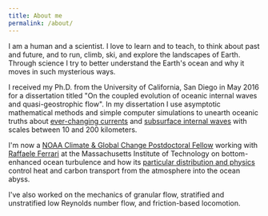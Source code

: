 ```yaml
---
title: About me
permalink: /about/
---
```


I am a human and a scientist.  I love to learn and to teach,
to think about past and future, and to run, climb, ski, and explore 
the landscapes of Earth.  Through science I try to better understand 
the Earth's ocean and why it moves in such mysterious ways.

I received my Ph.D. from the University of California, San Diego in May 2016
for a dissertation titled "On the coupled evolution of oceanic internal waves
and quasi-geostrophic flow".  In my dissertation I use asymptotic
mathematical methods and simple computer simulations to unearth
oceanic truths about [ever-changing currents](http://oceanservice.noaa.gov/facts/eddy.html)
and [subsurface internal waves](https://en.wikipedia.org/wiki/Internal_wave)
with scales between 10 and 200 kilometers.

I'm now a [NOAA Climate & Global Change Postdoctoral Fellow](http://vsp.ucar.edu/cgc/current-awards-alumni) 
working with [Raffaele Ferrari](http://ferrari.mit.edu) at the Massachusetts
Institute of Technology on bottom-enhanced ocean turbulence and how its
[particular distribution and physics](http://www.nature.com/nature/journal/v513/n7517/full/513179a.html)
control heat and carbon transport from the atmosphere into the ocean abyss.

I've also worked on the mechanics of granular flow,
stratified and unstratified low Reynolds number flow,
and friction-based locomotion.
